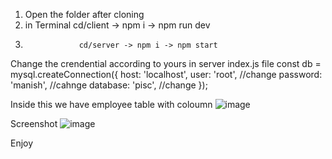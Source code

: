 1. Open the folder after cloning
2. in Terminal    cd/client -> npm i -> npm run dev
3.                 cd/server -> npm i -> npm start

Change the crendential according to yours in server index.js file
const db = mysql.createConnection({
  host: 'localhost', 
  user: 'root',         //change
  password: 'manish',    //cahnge
  database: 'pisc',      //change
});

Inside this we have employee table with coloumn
![image](https://github.com/user-attachments/assets/cac9c623-0d71-4813-9c53-01592e5ce0d8)

Screenshot
![image](https://github.com/user-attachments/assets/a346591f-c798-43e5-9039-1e15f6d03874)


Enjoy

